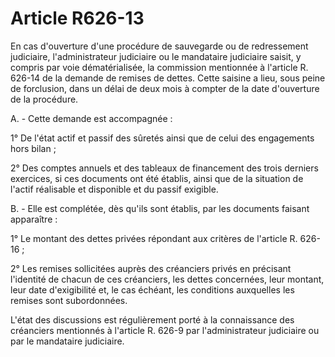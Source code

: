 # Article R626-13

En cas d'ouverture d'une procédure de sauvegarde ou de redressement judiciaire, l'administrateur judiciaire ou le mandataire judiciaire saisit, y compris par voie dématérialisée, la commission mentionnée à l'article R. 626-14 de la demande de remises de dettes. Cette saisine a lieu, sous peine de forclusion, dans un délai de deux mois à compter de la date d'ouverture de la procédure.

A. - Cette demande est accompagnée :

1° De l'état actif et passif des sûretés ainsi que de celui des engagements hors bilan ;

2° Des comptes annuels et des tableaux de financement des trois derniers exercices, si ces documents ont été établis, ainsi que de la situation de l'actif réalisable et disponible et du passif exigible.

B. - Elle est complétée, dès qu'ils sont établis, par les documents faisant apparaître :

1° Le montant des dettes privées répondant aux critères de l'article R. 626-16 ;

2° Les remises sollicitées auprès des créanciers privés en précisant l'identité de chacun de ces créanciers, les dettes concernées, leur montant, leur date d'exigibilité et, le cas échéant, les conditions auxquelles les remises sont subordonnées.

L'état des discussions est régulièrement porté à la connaissance des créanciers mentionnés à l'article R. 626-9 par l'administrateur judiciaire ou par le mandataire judiciaire.
